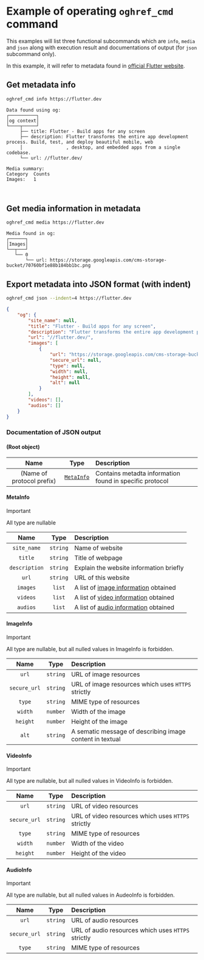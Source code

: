 # Example of operating `oghref_cmd` command

This examples will list three functional subcommands which are `info`, `media` and `json` along with execution result and documentations of output (for `json` subcommand only).

In this example, it will refer to metadata found in [official Flutter website](https://flutter.dev).

## Get metadata info

```bash
oghref_cmd info https://flutter.dev
```

```plain
Data found using og:
┌──────────┐
│og context│
└────┬─────┘
     ├── title: Flutter - Build apps for any screen
     ├── description: Flutter transforms the entire app development process. Build, test, and deploy beautiful mobile, web
     │                , desktop, and embedded apps from a single codebase.
     └── url: //flutter.dev/

Media summary:
Category  Counts
Images:   1



```

## Get media information in metadata

```bash
oghref_cmd media https://flutter.dev
```

```plain
Media found in og:
┌──────┐
│Images│
└──┬───┘
   └── 0
       └── url: https://storage.googleapis.com/cms-storage-bucket/70760bf1e88b184bb1bc.png
```

## Export metadata into JSON format (with indent)

```bash
oghref_cmd json --indent=4 https://flutter.dev
```

```json
{
    "og": {
        "site_name": null,
        "title": "Flutter - Build apps for any screen",
        "description": "Flutter transforms the entire app development process. Build, test, and deploy beautiful mobile, web, desktop, and embedded apps from a single codebase.",
        "url": "//flutter.dev/",
        "images": [
            {
                "url": "https://storage.googleapis.com/cms-storage-bucket/70760bf1e88b184bb1bc.png",
                "secure_url": null,
                "type": null,
                "width": null,
                "height": null,
                "alt": null
            }
        ],
        "videos": [],
        "audios": []
    }
}
```

### Documentation of JSON output

#### (Root object)

|Name|Type|Description|
|:---:|:---:|:---|
|(Name of protocol prefix)|[`MetaInfo`](#metainfo)|Contains metadta information found in specific protocol|

#### MetaInfo

> [!IMPORTANT]
> All type are nullable

|Name|Type|Description|
|:---:|:---:|:---|
|`site_name`|`string`|Name of website|
|`title`|`string`|Title of webpage|
|`description`|`string`|Explain the website information briefly|
|`url`|`string`|URL of this website|
|`images`|`list`|A list of [image information](#imageinfo) obtained|
|`videos`|`list`|A list of [video information](#videoinfo) obtained|
|`audios`|`list`|A list of [audio information](#audioinfo) obtained|

#### ImageInfo

> [!IMPORTANT]
> All type are nullable, but all nulled values in ImageInfo is forbidden.

|Name|Type|Description|
|:---:|:---:|:---|
|`url`|`string`|URL of image resources|
|`secure_url`|`string`|URL of image resources which uses `HTTPS` strictly|
|`type`|`string`|MIME type of resources|
|`width`|`number`|Width of the image|
|`height`|`number`|Height of the image|
|`alt`|`string`|A sematic message of describing image content in textual|

#### VideoInfo

> [!IMPORTANT]
> All type are nullable, but all nulled values in VideoInfo is forbidden.

|Name|Type|Description|
|:---:|:---:|:---|
|`url`|`string`|URL of video resources|
|`secure_url`|`string`|URL of video resources which uses `HTTPS` strictly|
|`type`|`string`|MIME type of resources|
|`width`|`number`|Width of the video|
|`height`|`number`|Height of the video|

#### AudioInfo

> [!IMPORTANT]
> All type are nullable, but all nulled values in AudeoInfo is forbidden.

|Name|Type|Description|
|:---:|:---:|:---|
|`url`|`string`|URL of audio resources|
|`secure_url`|`string`|URL of audio resources which uses `HTTPS` strictly|
|`type`|`string`|MIME type of resources|
